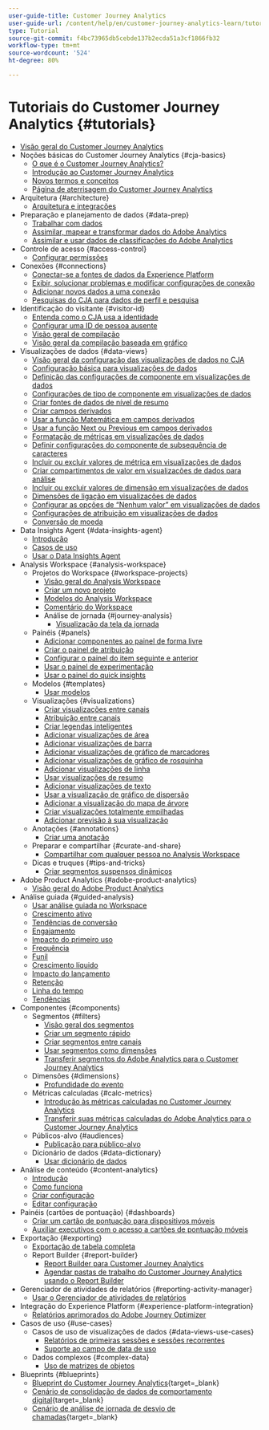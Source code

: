 ```yaml
---
user-guide-title: Customer Journey Analytics
user-guide-url: /content/help/en/customer-journey-analytics-learn/tutorials/overview.html
type: Tutorial
source-git-commit: f4bc73965db5cebde137b2ecda51a3cf1866fb32
workflow-type: tm+mt
source-wordcount: '524'
ht-degree: 80%

---
```



# Tutoriais do Customer Journey Analytics {#tutorials}

+ [Visão geral do Customer Journey Analytics](overview.md)
+ Noções básicas do Customer Journey Analytics {#cja-basics}
   + [O que é o Customer Journey Analytics?](cja-basics/what-is-customer-journey-analytics.md)
   + [Introdução ao Customer Journey Analytics](cja-basics/understanding-customer-journey-analytics.md)
   + [Novos termos e conceitos](cja-basics/new-terms-and-concepts-in-cja.md)
   + [Página de aterrisagem do Customer Journey Analytics](cja-basics/customer-journey-analytics-landing-page.md)
+ Arquitetura {#architecture}
   + [Arquitetura e integrações](architecture/architecture-and-integrations-of-cja.md)
+ Preparação e planejamento de dados {#data-prep}
   + [Trabalhar com dados](data-prep/working-with-data-in-cja.md)
   + [Assimilar, mapear e transformar dados do Adobe Analytics](data-prep/ingest-map-and-transform-adobe-analytics-data.md)
   + [Assimilar e usar dados de classificações do Adobe Analytics](data-prep/ingest-and-use-analytics-classifications.md)
+ Controle de acesso {#access-control}
   + [Configurar permissões](permissions/set-up-permissions.md)
+ Conexões {#connections}
   + [Conectar-se a fontes de dados da Experience Platform](connections/connecting-customer-journey-analytics-to-data-sources-in-platform.md)
   + [Exibir, solucionar problemas e modificar configurações de conexão](connections/connections-details-experience-in-cja.md)
   + [Adicionar novos dados a uma conexão](connections/add-past-data-to-an-existing-connection-in-cja.md)
   + [Pesquisas do CJA para dados de perfil e pesquisa](connections/cja-lookup-data.md)
+ Identificação do visitante {#visitor-id}
   + [Entenda como o CJA usa a identidade](visitor-id/understanding-how-customer-journey-analytics-uses-identity.md)
   + [Configurar uma ID de pessoa ausente](visitor-id/configure-missing-person-id.md)
   + [Visão geral de compilação](visitor-id/overview-of-stitching.md)
   + [Visão geral da compilação baseada em gráfico](visitor-id/graph-based-stitching-overview.md)
+ Visualizações de dados {#data-views}
   + [Visão geral da configuração das visualizações de dados no CJA](data-views/overview-of-configuring-data-views-for-cja.md)
   + [Configuração básica para visualizações de dados](data-views/basic-configuration-for-data-views.md)
   + [Definição das configurações de componente em visualizações de dados](data-views/configuring-component-settings-in-data-views.md)
   + [Configurações de tipo de componente em visualizações de dados](data-views/component-type-settings-in-data-views.md)
   + [Criar fontes de dados de nível de resumo](data-views/create-summary-level-data-sources.md)
   + [Criar campos derivados](data-views/derived-fields-in-cja.md)
   + [Usar a função Matemática em campos derivados](data-views/use-the-math-function-in-derived-fields.md)
   + [Usar a função Next ou Previous em campos derivados](data-views/use-the-next-previous-function-in-derived-fields.md)
   + [Formatação de métricas em visualizações de dados](data-views/formatting-metrics-in-data-views.md)
   + [Definir configurações do componente de subsequência de caracteres](data-views/configure-substring-component-settings.md)
   + [Incluir ou excluir valores de métrica em visualizações de dados](data-views/include-or-exclude-metric-values-in-data-views.md)
   + [Criar compartimentos de valor em visualizações de dados para análise](data-views/creating-value-buckets-in-data-views-for-analysis.md)
   + [Incluir ou excluir valores de dimensão em visualizações de dados](data-views/include-or-exclude-dimension-values-in-data-views.md)
   + [Dimensões de ligação em visualizações de dados](data-views/binding-dimensions-in-data-views.md)
   + [Configurar as opções de “Nenhum valor” em visualizações de dados](data-views/configure-no-value-options-in-data-views.md)
   + [Configurações de atribuição em visualizações de dados](data-views/attribution-settings-in-data-views.md)
   + [Conversão de moeda](data-views/currency-conversion.md)
+ Data Insights Agent {#data-insights-agent}
   + [Introdução](data-insights-agent/introduction-to-the-data-insights-agent.md)
   + [Casos de uso](data-insights-agent/data-insights-agent-use-cases.md)
   + [Usar o Data Insights Agent](data-insights-agent/use-the-data-insights-agent.md)
+ Analysis Workspace {#analysis-workspace}
   + Projetos do Workspace {#workspace-projects}
      + [Visão geral do Analysis Workspace](analysis-workspace/workspace-projects/analysis-workspace-overview.md)
      + [Criar um novo projeto](analysis-workspace/workspace-projects/build-a-new-project.md)
      + [Modelos do Analysis Workspace](analysis-workspace/workspace-projects/analysis-workspace-templates.md)
      + [Comentário do Workspace](analysis-workspace/workspace-projects/workspace-commenting.md)
      + Análise de jornada {#journey-analysis}
         + [Visualização da tela da jornada](analysis-workspace/workspace-projects/journey-analysis/journey-canvas-viz.md)
   + Painéis {#panels}
      + [Adicionar componentes ao painel de forma livre](analysis-workspace/panels/add-components-to-the-freeform-panel.md)
      + [Criar o painel de atribuição](analysis-workspace/panels/build-the-attribution-panel.md)
      + [Configurar o painel do item seguinte e anterior](analysis-workspace/panels/configure-next-previous-item-panel.md)
      + [Usar o painel de experimentação](analysis-workspace/panels/use-the-experimentation-panel.md)
      + [Usar o painel do quick insights](analysis-workspace/panels/use-the-quick-insights-panel.md)
   + Modelos {#templates}
      + [Usar modelos](analysis-workspace/templates/use-templates.md)
   + Visualizações {#visualizations}
      + [Criar visualizações entre canais](analysis-workspace/visualizations/creating-cross-channel-visualizations-in-customer-journey-analytics.md)
      + [Atribuição entre canais](analysis-workspace/visualizations/cross-channel-attribution-in-customer-journey-analytics.md)
      + [Criar legendas inteligentes](analysis-workspace/visualizations/intelligent-captions.md)
      + [Adicionar visualizações de área](analysis-workspace/visualizations/add-area-visualizations.md)
      + [Adicionar visualizações de barra](analysis-workspace/visualizations/add-bar-visualizations.md)
      + [Adicionar visualizações de gráfico de marcadores](analysis-workspace/visualizations/add-bullet-graph-visualizations.md)
      + [Adicionar visualizações de gráfico de rosquinha](analysis-workspace/visualizations/add-donut-visualizations.md)
      + [Adicionar visualizações de linha](analysis-workspace/visualizations/add-line-visualizations.md)
      + [Usar visualizações de resumo](analysis-workspace/visualizations/use-summary-visualizations.md)
      + [Adicionar visualizações de texto](analysis-workspace/visualizations/add-text-visualizations.md)
      + [Usar a visualização de gráfico de dispersão](analysis-workspace/visualizations/use-scatterplot-visualizations.md)
      + [Adicionar a visualização do mapa de árvore](analysis-workspace/visualizations/add-treemap-visualizations.md)
      + [Criar visualizações totalmente empilhadas](analysis-workspace/visualizations/create-stacked-visualizations.md)
      + [Adicionar previsão à sua visualização](analysis-workspace/visualizations/forecasting.md)
   + Anotações {#annotations}
      + [Criar uma anotação](analysis-workspace/annotations/create-an-annotation.md)
   + Preparar e compartilhar {#curate-and-share}
      + [Compartilhar com qualquer pessoa no Analysis Workspace](analysis-workspace/curate-and-share/share-with-anyone-in-analysis-workspace.md)
   + Dicas e truques {#tips-and-tricks}
      + [Criar segmentos suspensos dinâmicos](analysis-workspace/tips-and-tricks/dynamic-drop-downs.md)
+ Adobe Product Analytics {#adobe-product-analytics}
   + [Visão geral do Adobe Product Analytics](adobe-product-analytics/adobe-product-analytics-overview.md)
+ Análise guiada {#guided-analysis}
   + [Usar análise guiada no Workspace](guided-analysis/guided-analysis-in-workspace.md)
   + [Crescimento ativo](guided-analysis/active-growth.md)
   + [Tendências de conversão](guided-analysis/conversion-trends.md)
   + [Engajamento](guided-analysis/engagement.md)
   + [Impacto do primeiro uso](guided-analysis/first-use-impact.md)
   + [Frequência](guided-analysis/frequency.md)
   + [Funil](guided-analysis/funnel.md)
   + [Crescimento líquido](guided-analysis/net-growth.md)
   + [Impacto do lançamento](guided-analysis/release-impact.md)
   + [Retenção](guided-analysis/retention.md)
   + [Linha do tempo](guided-analysis/timeline.md)
   + [Tendências](guided-analysis/trends.md)
+ Componentes {#components}
   + Segmentos {#filters}
      + [Visão geral dos segmentos](components/filters/introduction-to-filters-in-cja.md)
      + [Criar um segmento rápido](components/filters/create-a-quick-filter.md)
      + [Criar segmentos entre canais](components/filters/creating-cross-channel-filters-in-customer-journey-analytics.md)
      + [Usar segmentos como dimensões](components/filters/use-filters-as-dimensions.md)
      + [Transferir segmentos do Adobe Analytics para o Customer Journey Analytics](components/filters/moving-adobe-analytics-segments-to-customer-journey-analytics.md)
   + Dimensões {#dimensions}
      + [Profundidade do evento](components/dimensions/event-depth-in-cja.md)
   + Métricas calculadas {#calc-metrics}
      + [Introdução às métricas calculadas no Customer Journey Analytics](components/calc-metrics/introduction-to-calculated-metrics-in-customer-journey-analytics.md)
      + [Transferir suas métricas calculadas do Adobe Analytics para o Customer Journey Analytics](components/calc-metrics/moving-your-calculated-metrics-from-adobe-analytics-to-customer-journey-analytics.md)
   + Públicos-alvo {#audiences}
      + [Publicação para público-alvo](components/audiences/audience-publishing-for-cja.md)
   + Dicionário de dados {#data-dictionary}
      + [Usar dicionário de dados](components/data-dictionary/use-data-dictionary.md)
+ Análise de conteúdo {#content-analytics}
   + [Introdução](content-analytics/introduction-to-content-analytics.md)
   + [Como funciona](content-analytics/how-it-works.md)
   + [Criar configuração](content-analytics/create-configuration.md)
   + [Editar configuração](content-analytics/edit-configuration.md)
+ Painéis (cartões de pontuação) {#dashboards}
   + [Criar um cartão de pontuação para dispositivos móveis](dashboards/create-a-mobile-scorecard.md)
   + [Auxiliar executivos com o acesso a cartões de pontuação móveis](dashboards/assist-executives-to-access-mobile-scorecards.md)
+ Exportação {#exporting}
   + [Exportação de tabela completa](exporting/full-table-export.md)
   + Report Builder {#report-builder}
      + [Report Builder para Customer Journey Analytics](exporting/report-builder/report-builder-for-customer-journey-analytics.md)
      + [Agendar pastas de trabalho do Customer Journey Analytics usando o Report Builder](exporting/report-builder/schedule-cja-workbooks-using-report-builder.md)
+ Gerenciador de atividades de relatórios {#reporting-activity-manager}
   + [Usar o Gerenciador de atividades de relatórios](reporting-activity-manager/use-the-reporting-activity-manager.md)
+ Integração do Experience Platform {#experience-platform-integration}
   + [Relatórios aprimorados do Adobe Journey Optimizer](experience-platform-integration/enhanced-reporting-for-adobe-journey-optimizer.md)
+ Casos de uso {#use-cases}
   + Casos de uso de visualizações de dados {#data-views-use-cases}
      + [Relatórios de primeiras sessões e sessões recorrentes](use-cases/data-views-use-cases/first-time-and-returning-sessions.md)
      + [Suporte ao campo de data de uso](use-cases/data-views-use-cases/leverage-date-field-support.md)
   + Dados complexos {#complex-data}
      + [Uso de matrizes de objetos](use-cases/complex-data/object-arrays-in-cja.md)
+ Blueprints {#blueprints}
   + [Blueprint do Customer Journey Analytics](https://experienceleague.adobe.com/pt-br/docs/blueprints-learn/architecture/customer-journey-analytics/overview){target=_blank}
   + [Cenário de consolidação de dados de comportamento digital](https://experienceleague.adobe.com/pt-br/docs/analytics-platform/using/cja-usecases/cross-channel/cross-channel){target=_blank}
   + [Cenário de análise de jornada de desvio de chamadas](https://experienceleague.adobe.com/pt-br/docs/analytics-platform/using/cja-usecases/cross-channel/call-center){target=_blank}
